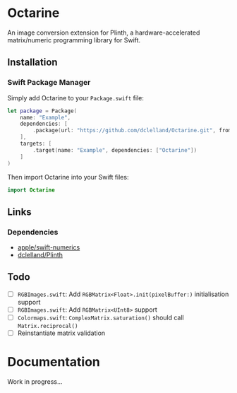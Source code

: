 # Octarine

An image conversion extension for Plinth, a hardware-accelerated matrix/numeric programming library for Swift.

## Installation

### Swift Package Manager

Simply add Octarine to your `Package.swift` file:

```swift
let package = Package(
    name: "Example",
    dependencies: [
        .package(url: "https://github.com/dclelland/Octarine.git", from: "0.1.0"),
    ],
    targets: [
        .target(name: "Example", dependencies: ["Octarine"])
    ]
)
```

Then import Octarine into your Swift files:

```swift
import Octarine
```

## Links

### Dependencies

- [apple/swift-numerics](https://github.com/apple/swift-numerics)
- [dclelland/Plinth](https://github.com/dclelland/Plinth)

## Todo

- [ ] `RGBImages.swift`: Add `RGBMatrix<Float>.init(pixelBuffer:)` initialisation support
- [ ] `RGBImages.swift`: Add `RGBMatrix<UInt8>` support
- [ ] `Colormaps.swift`: `ComplexMatrix.saturation()` should call `Matrix.reciprocal()`
- [ ] Reinstantiate matrix validation

# Documentation

Work in progress...

<!--

## Core

### [RGBMatrix](Sources/Octarine/Core/RGBMatrix.swift)

Generic RGB matrix struct.

## Images

### [Images](Sources/Octarine/Extensions/Images/GrayImages.swift)

Conversion from `Matrix` to `vImage.PixelBuffer`, `CGImage`, `CIImage`, `NSImage`, and `UIImage` and vice versa.

### [Images](Sources/Octarine/Extensions/Images/RGBImages.swift)

Conversion from `RGBMatrix` to `vImage.PixelBuffer`, `CGImage`, `CIImage`, `NSImage`, and `UIImage` and vice versa.

## Colormaps

### [Images](Sources/Octarine/Extensions/Colormaps/Colormaps.swift)

An opinionated hue, saturation and brightness mapping for `ComplexMatrix`.

-->
